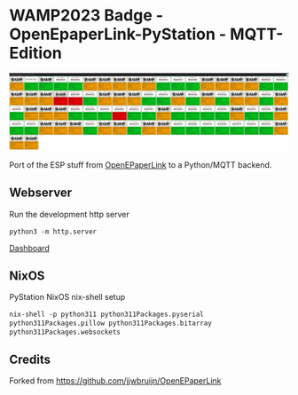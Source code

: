# WAMP2023 Badge - OpenEpaperLink-PyStation - MQTT-Edition

![](../.github/dashboard.jpg)

Port of the ESP stuff from [OpenEPaperLink](https://github.com/jjwbruijn/OpenEPaperLink) to a Python/MQTT backend.

## Webserver

Run the development http server

```
python3 -m http.server
```

[Dashboard](http://localhost:8000/web)

## NixOS

PyStation NixOS nix-shell setup

```
nix-shell -p python311 python311Packages.pyserial python311Packages.pillow python311Packages.bitarray python311Packages.websockets
```

## Credits

Forked from https://github.com/jjwbruijn/OpenEPaperLink
